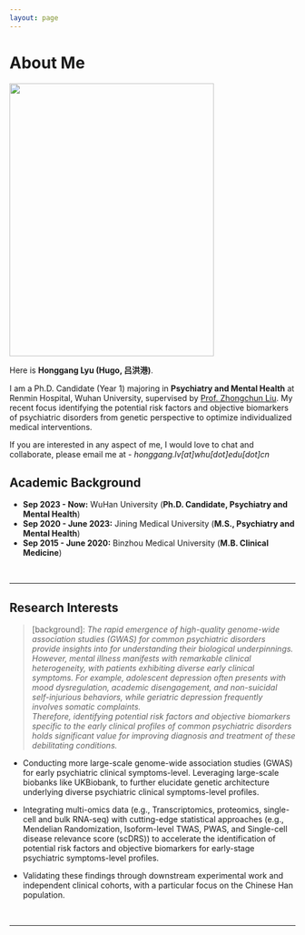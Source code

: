 ```yaml
---
layout: page
---
```


# About Me

<img src="https://hugolyu.github.io/honggang.jpg" class="floatpic" width="360" height="480">

Here is **Honggang Lyu (Hugo, 吕洪港)**.

I am a Ph.D. Candidate (Year 1) majoring in **Psychiatry and Mental Health** at Renmin Hospital, Wuhan University, supervised by [Prof. Zhongchun Liu](https://www.researchgate.net/profile/Zhongchun-Liu-2). My recent focus identifying the potential risk factors and objective biomarkers of psychiatric disorders from genetic perspective to optimize individualized medical interventions.

If you are interested in any aspect of me, I would love to chat and collaborate, please email me at - *honggang.lv[at]whu[dot]edu[dot]cn*
<br>

## Academic Background

- **Sep 2023 - Now:** WuHan University (**Ph.D. Candidate, Psychiatry and Mental Health**)
- **Sep 2020 - June 2023:** Jining Medical University (**M.S., Psychiatry and Mental Health**)
- **Sep 2015 - June 2020:** Binzhou Medical University (**M.B. Clinical Medicine**)
<br>

---

## Research Interests

>[background]: *The rapid emergence of high-quality genome-wide association studies (GWAS) for common psychiatric disorders provide insights into for understanding their biological underpinnings. 
> <br> However, mental illness manifests with remarkable clinical heterogeneity, with patients exhibiting diverse early clinical symptoms. For example, adolescent depression often presents with mood dysregulation, academic disengagement, and non-suicidal self-injurious behaviors, while geriatric depression frequently involves somatic complaints. 
> <br>Therefore, identifying potential risk factors and objective biomarkers specific to the early clinical profiles of common psychiatric disorders holds significant value for improving diagnosis and treatment of these debilitating conditions.*

- Conducting more large-scale genome-wide association studies (GWAS) for early psychiatric clinical symptoms-level. Leveraging large-scale biobanks like UKBiobank, to further elucidate genetic architecture underlying diverse psychiatric clinical symptoms-level profiles.

- Integrating multi-omics data (e.g., Transcriptomics, proteomics, single-cell and bulk RNA-seq) with cutting-edge statistical approaches (e.g., Mendelian Randomization, Isoform-level TWAS, PWAS, and Single-cell disease relevance score (scDRS)) to accelerate the identification of potential risk factors and objective biomarkers for early-stage psychiatric symptoms-level profiles.

- Validating these findings through downstream experimental work and independent clinical cohorts, with a particular focus on the Chinese Han population.
<br>

---
